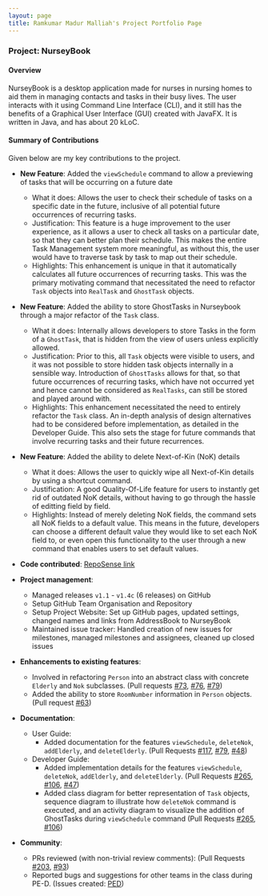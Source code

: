 ```yaml
---
layout: page
title: Ramkumar Madur Malliah's Project Portfolio Page
---
```


### Project: NurseyBook

#### Overview

NurseyBook is a desktop application made for nurses in nursing homes to aid them in managing contacts and tasks in their busy lives. The user interacts with it using Command Line Interface (CLI),
and it still has the benefits of a Graphical User Interface (GUI) created with JavaFX. It is written in Java, and has about 20 kLoC.

#### Summary of Contributions

Given below are my key contributions to the project.

* **New Feature**: Added the `viewSchedule` command to allow a previewing of tasks that will be occurring on a future date
  * What it does: Allows the user to check their schedule of tasks on a specific date in the future, inclusive of all potential future occurrences of recurring tasks.
  * Justification: This feature is a huge improvement to the user experience, as it allows a user to check all tasks on a particular date, so that they can better plan their schedule. This makes the entire Task Management system more meaningful, as without this, the user would have to traverse task by task to map out their schedule.
  * Highlights: This enhancement is unique in that it automatically calculates all future occurrences of recurring tasks. This was the primary motivating command that necessitated the need to refactor `Task` objects into `RealTask` and `GhostTask` objects.


* **New Feature**: Added the ability to store GhostTasks in Nurseybook through a major refactor of the `Task` class.
  * What it does: Internally allows developers to store Tasks in the form of a `GhostTask`, that is hidden from the view of users unless explicitly allowed.
  * Justification: Prior to this, all `Task` objects were visible to users, and it was not possible to store hidden task objects internally in a sensible way. Introduction of `GhostTasks` allows for that, so that future occurrences of recurring tasks, which have not occurred yet and hence cannot be considered as `RealTasks`, can still be stored and played around with.
  * Highlights: This enhancement necessitated the need to entirely refactor the `Task` class. An in-depth analysis of design alternatives had to be considered before implementation, as detailed in the Developer Guide. This also sets the stage for future commands that involve recurring tasks and their future recurrences.


* **New Feature**: Added the ability to delete Next-of-Kin (NoK) details
  * What it does: Allows the user to quickly wipe all Next-of-Kin details by using a shortcut command.
  * Justification: A good Quality-Of-Life feature for users to instantly get rid of outdated NoK details, without having to go through the hassle of editting field by field.
  * Highlights: Instead of merely deleting NoK fields, the command sets all NoK fields to a default value. This means in the future, developers can choose a different default value they would like to set each NoK field to, or even open this functionality to the user through a new command that enables users to set default values.  
  
* **Code contributed**: [RepoSense link](https://nus-cs2103-ay2122s1.github.io/tp-dashboard/?search=&sort=groupTitle&sortWithin=title&since=2021-09-17&timeframe=commit&mergegroup=&groupSelect=groupByRepos&breakdown=false&tabOpen=true&tabType=authorship&tabAuthor=CraveToCode&tabRepo=AY2122S1-CS2103T-F13-2%2Ftp%5Bmaster%5D&authorshipIsMergeGroup=false&authorshipFileTypes=docs~functional-code~test-code~other&authorshipIsBinaryFileTypeChecked=false)

* **Project management**:
  * Managed releases `v1.1` - `v1.4c` (6 releases) on GitHub
  * Setup GitHub Team Organisation and Repository
  * Setup Project Website: Set up GitHub pages, updated settings, changed names and links from AddressBook to NurseyBook
  * Maintained issue tracker: Handled creation of new issues for milestones, managed milestones and assignees, cleaned up closed issues

* **Enhancements to existing features**:
  * Involved in refactoring `Person` into an abstract class with concrete `Elderly` and `Nok` subclasses. (Pull requests [\#73](https://github.com/AY2122S1-CS2103T-F13-2/tp/pull/73), [\#76](https://github.com/AY2122S1-CS2103T-F13-2/tp/pull/76), [\#79](https://github.com/AY2122S1-CS2103T-F13-2/tp/pull/79))
  * Added the ability to store `RoomNumber` information in `Person` objects. (Pull request [\#63](https://github.com/AY2122S1-CS2103T-F13-2/tp/pull/63))

* **Documentation**:
  * User Guide:
    * Added documentation for the features `viewSchedule`, `deleteNok`, `addElderly`, and `deleteElderly`. (Pull Requests [\#117](https://github.com/AY2122S1-CS2103T-F13-2/tp/pull/117), [\#79](https://github.com/AY2122S1-CS2103T-F13-2/tp/pull/79), [\#48](https://github.com/AY2122S1-CS2103T-F13-2/tp/pull/48))
  * Developer Guide:
    * Added implementation details for the features `viewSchedule`, `deleteNok`, `addElderly`, and `deleteElderly`. (Pull Requests [\#265](https://github.com/AY2122S1-CS2103T-F13-2/tp/pull/265), [\#106](https://github.com/AY2122S1-CS2103T-F13-2/tp/pull/106), [\#47](https://github.com/AY2122S1-CS2103T-F13-2/tp/pull/47))
    * Added class diagram for better representation of `Task` objects, sequence diagram to illustrate how `deleteNok` command is executed, and an
    activity diagram to visualize the addition of GhostTasks during `viewSchedule` command (Pull Requests [\#265](https://github.com/AY2122S1-CS2103T-F13-2/tp/pull/265), [\#106](https://github.com/AY2122S1-CS2103T-F13-2/tp/pull/106))
* **Community**:
  * PRs reviewed (with non-trivial review comments): (Pull Requests [\#203](https://github.com/AY2122S1-CS2103T-F13-2/tp/pull/203), [\#93](https://github.com/AY2122S1-CS2103T-F13-2/tp/pull/93))
  * Reported bugs and suggestions for other teams in the class during PE-D. (Issues created: [PED](https://github.com/CraveToCode/ped/issues))
